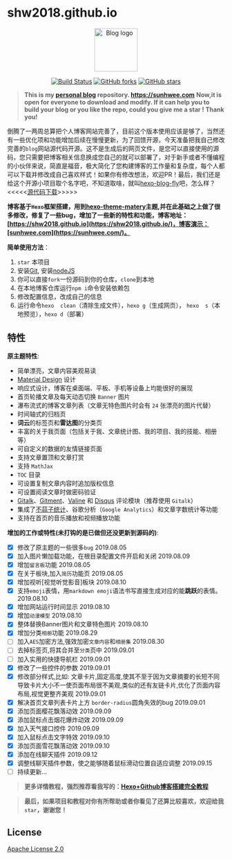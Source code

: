 # shw2018.github.io

<p align="center"><a href="https://adkcss.coding-pages.com" target="_blank" rel="noopener noreferrer"><img width="100" src="https://adkcss.coding-pages.com/favicon.png" alt="Blog logo"></a></p>

<p align="center">
  <a href="https://travis-ci.com/shw2018/MyBlog"><img src="https://travis-ci.com/shw2018/shw2018.github.io.svg" alt="Build Status"></a>
  <a href="https://github.com/shw2018/hexo-blog-fly/network"><img src="https://img.shields.io/github/forks/shw2018/hexo-blog-fly.svg" alt="GitHub forks"></a>
  <a href="https://github.com/shw2018/hexo-blog-fly/stargazers"><img src="https://img.shields.io/github/stars/shw2018/hexo-blog-fly.svg" alt="GitHub stars"></a>
  <br>

> **This is my [personal blog](https://shw2018.github.io/) repository. https://sunhwee.com**
> **Now,it is open for everyone to download and modify. If it can help you to build your blog  or you like the repo, could you  give me  a star ! Thank you!**

倒腾了一两周总算把个人博客网站完善了，目前这个版本使用应该是够了，当然还有一些优化项和功能增加后续在慢慢更新，为了回馈开源，今天准备把我自己修改完善的`blog`网站源代码开源。这不是生成后的网页文件，是您可以直接使用的源码，您只需要把博客相关信息换成您自己的就可以部署了，对于新手或者不懂编程的小伙伴来说，简直是福音，极大简化了您构建博客的工作量和复杂度，每个人都可以下载并修改成自己喜欢样式！如果你有修改想法，欢迎PR！最后，我们还是给这个开源小项目取个名字吧，不知道取啥，就叫[hexo-blog-fly](https://github.com/tyutltf/hexo-blog-fly.git)吧，怎么样？<<<<<[源代码下载](https://github.com/tyutltf/hexo-blog-fly)>>>>>

**博客基于`Hexo`框架搭建，用到[hexo-theme-matery](https://github.com/shw2018/hexo-theme-matery)主题,并在此基础之上做了很多修改，修复了一些bug，增加了一些新的特性和功能，博客地址：[https://shw2018.github.io](https://shw2018.github.io/)，博客演示：[sunhwee.com](https://sunhwee.com/)。**

**简单使用方法**：
1. `star` 本项目
2. 安装[Git](https://git-scm.com/downloads), 安装[nodeJS](https://nodejs.org/en/)
3. 你可以直接`fork`一份源码到你的仓库，`clone`到本地
4. 在本地博客仓库运行`npm i`命令安装依赖包
5. 修改配置信息，改成自己的信息
6. 运行命令`hexo  clean`（清除生成文件），`hexo g`（生成网页）， `hexo  s`（本地预览），`hexo d`（部署）

## 特性

**原主题特性**:

- 简单漂亮，文章内容美观易读
- [Material Design](https://material.io/) 设计
- 响应式设计，博客在桌面端、平板、手机等设备上均能很好的展现
- 首页轮播文章及每天动态切换 `Banner` 图片
- 瀑布流式的博客文章列表（文章无特色图片时会有 `24` 张漂亮的图片代替）
- 时间轴式的归档页
- **词云**的标签页和**雷达图**的分类页
- 丰富的关于我页面（包括关于我、文章统计图、我的项目、我的技能、相册等）
- 可自定义的数据的友情链接页面
- 支持文章置顶和文章打赏
- 支持 `MathJax`
- `TOC` 目录
- 可设置复制文章内容时追加版权信息
- 可设置阅读文章时做密码验证
- [Gitalk](https://gitalk.github.io/)、[Gitment](https://imsun.github.io/gitment/)、[Valine](https://valine.js.org/) 和 [Disqus](https://disqus.com/) 评论模块（推荐使用 `Gitalk`）
- 集成了[不蒜子统计](http://busuanzi.ibruce.info/)、谷歌分析（`Google Analytics`）和文章字数统计等功能
- 支持在首页的音乐播放和视频播放功能

 **增加的工作或特性(未打钩的是已做但还没更新到源码的)**:

- [x] 修改了原主题的一些很多`bug`   2019.08.05
- [x] 加入图片懒加载功能，在根目录配置文件开启和关闭    2019.08.09
- [x] 增加`留言板`功能          2019.08.05
- [x] 在关于板块,加入`简历`功能页   2019.08.05
- [x] 增加视听[视觉听觉影音]板块       2019.08.10
- [x] 支持`emoji`表情，用`markdown emoji`语法书写直接生成对应的能**跳跃**的表情。  2019.08.10
- [x] 增加网站运行时间显示  2019.08.10
- [x] 增加`动漫模型`     2019.08.10
- [x] 整体替换Banner图片和文章特色图片   2019.08.10
- [x] 增加分类`相册`功能         2019.08.29
- [ ] 加入`AES`加密方法,强效加密`文章内容`和`相册集`       2019.08.30
- [ ] 去掉标签页,将其合并至`分类`页中                2019.09.01
- [ ] 加入实用的快捷导航栏        2019.09.01
- [x] 修改了一些控件的参数   2019.09.01
- [x] 修改部分样式,比如: 文章卡片,固定高度,使其不至于因为文章摘要的长短不同导致卡片大小不一使页面布局很不美观,类似的还有友链卡片,优化了页面内容布局,视觉更整齐美观          2019.09.01
- [x] 解决首页文章列表卡片上方 `border-radius`圆角失效的bug  2019.09.01
- [x] 添加页面樱花飘落动效            2019.09.09
- [x] 添加鼠标点击烟花爆炸动效   2019.09.09
- [x] 加入天气接口控件   2019.09.09
- [x] 加入鼠标点击文字特效   2019.09.10
- [x] 添加页面雪花飘落动效            2019.09.10
- [x] 添加在线聊天插件            2019.09.12
- [x] 调整线聊天插件参数，使之能够随着鼠标滑动位置自适应调整  2019.09.15
- [ ] 持续更新...

>**更多详情教程，强烈推荐看我写的：[Hexo+Github博客搭建完全教程](https://sunhwee.com/posts/6e8839eb.html)**

>**最后，如果项目和教程对你有所帮助或者你看见了还算比较喜欢，欢迎给我`star`，谢谢您！**

## License

[Apache License 2.0](http://www.apache.org/licenses/LICENSE-2.0)
